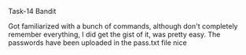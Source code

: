 Task-14 Bandit

Got familiarized with a bunch of commands, although don't completely remember everything, I did get the gist of it, was pretty easy. The passwords have been uploaded in the pass.txt file
nice

